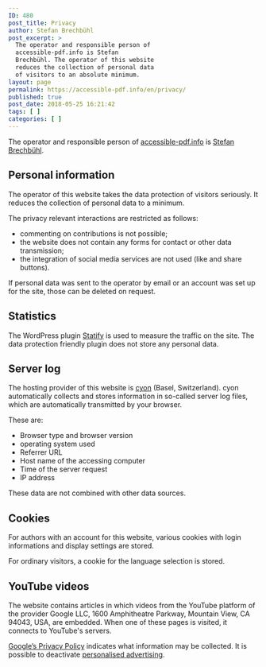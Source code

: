 ```yaml
---
ID: 480
post_title: Privacy
author: Stefan Brechbühl
post_excerpt: >
  The operator and responsible person of
  accessible-pdf.info is Stefan
  Brechbühl. The operator of this website
  reduces the collection of personal data
  of visitors to an absolute minimum.
layout: page
permalink: https://accessible-pdf.info/en/privacy/
published: true
post_date: 2018-05-25 16:21:42
tags: [ ]
categories: [ ]
---
```

The operator and responsible person of [accessible-pdf.info][1] is [Stefan Brechbühl][2].

## Personal information

The operator of this website takes the data protection of visitors seriously. It reduces the collection of personal data to a minimum.

The privacy relevant interactions are restricted as follows:

*   commenting on contributions is not possible;
*   the website does not contain any forms for contact or other data transmission;
*   the integration of social media services are not used (like and share buttons).

If personal data was sent to the operator by email or an account was set up for the site, those can be deleted on request.

## Statistics

The WordPress plugin [Statify][3] is used to measure the traffic on the site. The data protection friendly plugin does not store any personal data.

## Server log

The hosting provider of this website is [cyon][4] (Basel, Switzerland). cyon automatically collects and stores information in so-called server log files, which are automatically transmitted by your browser.

These are:

*   Browser type and browser version
*   operating system used
*   Referrer URL
*   Host name of the accessing computer
*   Time of the server request
*   IP address

These data are not combined with other data sources.

## Cookies

For authors with an account for this website, various cookies with login informations and display settings are stored.

For ordinary visitors, a cookie for the language selection is stored.

## YouTube videos

The website contains articles in which videos from the YouTube platform of the provider Google LLC, 1600 Amphitheatre Parkway, Mountain View, CA 94043, USA, are embedded. When one of these pages is visited, it connects to YouTube's servers. 

[Google’s Privacy Policy](https://policies.google.com/privacy) indicates what information may be collected. It is possible to deactivate [personalised advertising](https://adssettings.google.com/authenticated).

 [1]: https://accessible-pdf.info
 [2]: https://accessible-pdf.info/en/imprint/
 [3]: https://wordpress.org/plugins/statify/
 [4]: https://www.cyon.ch/